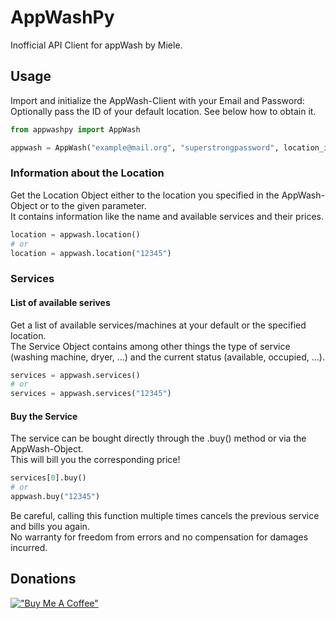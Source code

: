 # AppWashPy

Inofficial API Client for appWash by Miele.

## Usage
Import and initialize the AppWash-Client with your Email and Password:  
Optionally pass the ID of your default location. See below how to obtain it. 
```Python
from appwashpy import AppWash

appwash = AppWash("example@mail.org", "superstrongpassword", location_id="12345")
```

### Information about the Location
Get the Location Object either to the location you specified in the AppWash-Object or to the given parameter.  
It contains information like the name and available services and their prices.

```Python
location = appwash.location()
# or
location = appwash.location("12345")
```
### Services
#### List of available serives
Get a list of available services/machines at your default or the specified location.  
The Service Object contains among other things the type of service (washing machine, dryer, ...) and the current status (available, occupied, ...).
```Python
services = appwash.services()
# or 
services = appwash.services("12345")
```
#### Buy the Service
The service can be bought directly through the .buy() method or via the AppWash-Object.  
This will bill you the corresponding price!
```Python
services[0].buy()
# or
appwash.buy("12345")
```

Be careful, calling this function multiple times cancels the previous service and bills you again.  
No warranty for freedom from errors and no compensation for damages incurred.

## Donations
[!["Buy Me A Coffee"](https://www.buymeacoffee.com/assets/img/custom_images/orange_img.png)](https://www.buymeacoffee.com/fapfaff)

